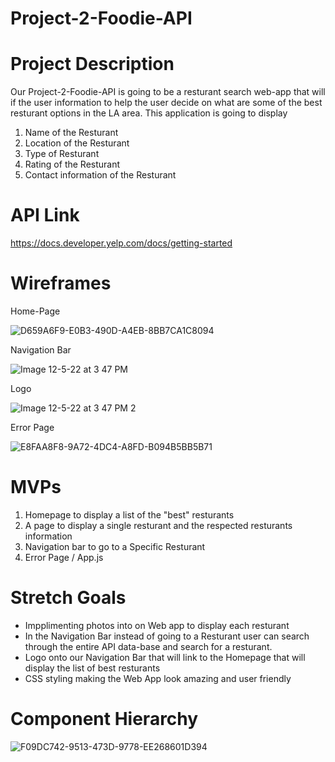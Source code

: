 # Project-2-Foodie-API

# Project Description


Our Project-2-Foodie-API is going to be a resturant search web-app that will if the user information to help the user decide on what are some of the best resturant options in the LA area. This application is going to display 

1. Name of the Resturant 
2. Location of the Resturant 
3. Type of Resturant 
4. Rating of the Resturant 
5. Contact information of the Resturant 



# API Link

https://docs.developer.yelp.com/docs/getting-started

# Wireframes

Home-Page 

![D659A6F9-E0B3-490D-A4EB-8BB7CA1C8094](https://user-images.githubusercontent.com/105845188/205769801-daceaad0-e6af-4920-92ad-d8cd7aaf7f36.jpeg)

Navigation Bar

![Image 12-5-22 at 3 47 PM](https://user-images.githubusercontent.com/105845188/205770867-2cca3825-c34c-4216-ad44-8909d9a2862c.jpg)

Logo 

![Image 12-5-22 at 3 47 PM 2](https://user-images.githubusercontent.com/105845188/205770998-9c6058f9-31bb-4990-9830-190aae00d4ab.jpg)

Error Page 

![E8FAA8F8-9A72-4DC4-A8FD-B094B5BB5B71](https://user-images.githubusercontent.com/105845188/205772235-c037ad31-5a90-4cc3-a69e-6f7ca15abde1.jpeg)

# MVPs

1. Homepage to display a list of the "best" resturants 
2. A page to display a single resturant and the respected resturants information 
3. Navigation bar to go to a Specific Resturant 
4. Error Page / App.js 


# Stretch Goals 

- Impplimenting photos into on Web app to display each resturant 
- In the Navigation Bar instead of going to a Resturant user can search through the entire API data-base and search for a resturant. 
- Logo onto our Navigation Bar that will link to the Homepage that will display the list of best resturants 
- CSS styling making the Web App look amazing and user friendly 


# Component Hierarchy 


![F09DC742-9513-473D-9778-EE268601D394](https://user-images.githubusercontent.com/105845188/205768725-8cc8fe34-eb20-4377-bec2-6b5e7ebe5148.jpeg)



